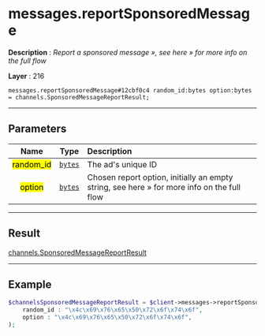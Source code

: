 # messages.reportSponsoredMessage

**Description** : *Report a sponsored message &raquo;, see here &raquo; for more info on the full flow*

**Layer** : 216

```tl
messages.reportSponsoredMessage#12cbf0c4 random_id:bytes option:bytes = channels.SponsoredMessageReportResult;
```

---

## Parameters

| Name | Type | Description |
| :---: | :---: | :--- |
| <mark>random_id</mark> | [`bytes`](type/bytes) | The ad's unique ID |
| <mark>option</mark> | [`bytes`](type/bytes) | Chosen report option, initially an empty string, see here » for more info on the full flow |

---

## Result

[channels.SponsoredMessageReportResult](type/channels.SponsoredMessageReportResult)

---

## Example

```php
$channelsSponsoredMessageReportResult = $client->messages->reportSponsoredMessage(
	random_id : "\x4c\x69\x76\x65\x50\x72\x6f\x74\x6f",
	option : "\x4c\x69\x76\x65\x50\x72\x6f\x74\x6f",
);
```